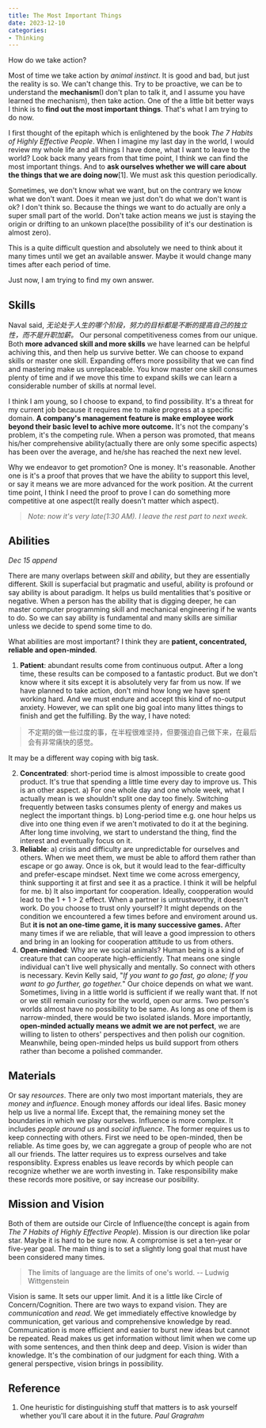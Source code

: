```yaml
---
title: The Most Important Things
date: 2023-12-10
categories: 
- Thinking
---
```


How do we take action?

Most of time we take action by *animal instinct*. It is good and bad, but just the reality is so. We can't change this. Try to be proactive, we can be to understand the **mechanism**(I don't plan to talk it, and I assume you have learned the mechanism), then take action. One of the a little bit better ways I think is to **find out the most important things**. That's what I am trying to do now.

I first thought of the epitaph which is enlightened by the book *The 7 Habits of Highly Effective People*. When I imagine my last day in the world, I would review my whole life and all things I have done, what I want to leave to the world? Look back many years from that time point, I think we can find the most important things. And to **ask ourselves whether we will care about the things that we are doing now**[1]. We must ask this question periodically. 

Sometimes, we don't know what we want, but on the contrary we know what we don't want. Does it mean we just don't do what we don't want is ok? I don't think so. Because the things we want to do actually are only a super small part of the world. Don't take action means we just is staying the origin or drifting to an unkown place(the possibility of it's our destination is almost zero).

This is a quite difficult question and absolutely we need to think about it many times until we get an available answer. Maybe it would change many times after each period of time.

Just now, I am trying to find my own answer.

## Skills

Naval said, *无论处于人生的哪个阶段，努力的目标都是不断的提高自己的独立性，而不是升职加薪。* Our personal competitiveness comes from our unique. Both **more advanced skill and more skills** we have learned can be helpful achiving this, and then help us survive better. We can choose to expand skills or master one skill. Expanding offers more possibility that we can find and mastering make us unreplaceable. You know master one skill consumes plenty of time and if we move this time to expand skills we can learn a considerable number of skills at normal level.

I think I am young, so I choose to expand, to find possibility. It's a threat for my current job because it requires me to make progress at a specific domain. **A company's management feature is make employee work beyond their basic level to achive more outcome.** It's not the company's problem, it's the competing rule. When a person was promoted, that means his/her comprehensive ability(actually there are only some specific aspects) has been over the average, and he/she has reached the next new level.

Why we endeavor to get promotion? One is money. It's reasonable. Another one is it's a proof that proves that we have the ability to support this level, or say it means we are more advanced for the work position. At the current time point, I think I need the proof to prove I can do something more competitive at one aspect(It really doesn't matter which aspect).

> *Note: now it's very late(1:30 AM). I leave the rest part to next week.*

## Abilities
*Dec 15 append*

There are many overlaps between *skill* and *ability*, but they are essentially different. Skill is superfacial but pragmatic and useful, ability is profound or say ability is about paradigm. It helps us build mentalities that's positive or negative. When a person has the ability that is digging deeper, he can master computer programming skill and mechanical engineering if he wants to do. So we can say ability is fundamental and many skills are similiar unless we decide to spend some time to do.

What abilities are most important? I think they are **patient, concentrated, reliable and open-minded**.
1. **Patient**: abundant results come from continuous output. After a long time, these results can be composed to a fantastic product. But we don't know where it sits except it is absolutely very far from us now. If we have planned to take action, don't mind how long we have spent working hard. And we must endure and accept this kind of no-output anxiety. However, we can split one big goal into many littes things to finish and get the fulfilling. By the way, I have noted: 

> 不定期的做一些过度的事，在半程很难坚持，但要强迫自己做下来，在最后会有非常痛快的感觉。

It may be a different way coping with big task.

2. **Concentrated**: short-period time is almost impossible to create good product. It's true that spending a little time every day to improve us. This is an other aspect. a) For one whole day and one whole week, what I actually mean is we shouldn't split one day too finely. Switching frequently between tasks consumes plenty of energy and makes us neglect the important things. b) Long-period time e.g. one hour helps us dive into one thing even if we aren't motivated to do it at the begining. After long time involving, we start to understand the thing, find the interest and eventually focus on it.
3. **Reliable**: a) crisis and difficulty are unpredictable for ourselves and others. When we meet them, we must be able to afford them rather than escape or go away. Once is ok, but it would lead to the fear-difficulty and prefer-escape mindset. Next time we come across emergency, think supporting it at first and see it as a practice. I think it will be helpful for me. b) It also important for cooperation. Ideally, coopperation would lead to the 1 + 1 > 2 effect. When a partner is untrustworthy, it doesn't work. Do you choose to trust only yourself? It might depends on the condition we encountered a few times before and enviroment around us. But **it is not an one-time game, it is many successive games.** After many times if we are reliable, that will leave a good impression to others and bring in an looking for cooperation attitude to us from others.
4. **Open-minded**: Why are we social animals? Human being is a kind of creature that can cooperate high-efficiently. That means one single individual can't live well physically and mentally. So connect with others is necessary. Kevin Kelly said, "*If you want to go fast, go alone; If you want to go further, go together.*" Our choice depends on what we want. Sometimes, living in a little world is sufficient if we really want that. If not or we still remain curiosity for the world, open our arms. Two person's worlds almost have no possibility to be same. As long as one of them is narrow-minded, there would be two isolated islands. More importantly, **open-minded actually means we admit we are not perfect**, we are willing to listen to others' perspectives and then polish our cognition. Meanwhile, being open-minded helps us build support from others rather than become a polished commander.

## Materials

Or say *resources*. There are only two most important materials, they are *money* and *influence*. Enough money affords our ideal lifes. Basic money help us live a normal life. Except that, the remaining money set the boundaries in which we play ourselves. Influence is more complex. It includes *people around us* and *social influence*. The former requires us to keep connecting with others. First we need to be open-minded, then be reliable. As time goes by, we can aggregate a group of people who are not all our friends. The latter requires us to express ourselves and take responsiblity. Express enables us leave records by which people can recognize whether we are worth investing in. Take responsibility make these records more positive, or say increase our posibility.

## Mission and Vision

Both of them are outside our Circle of Influence(the concept is again from *The 7 Habits of Highly Effective People*). Mission is our direction like polar star. Maybe it is hard to be sure now. A compromise is set a ten-year or five-year goal. The main thing is to set a slightly long goal that must have been considered many times.

> The limits of language are the limits of one's world. 
> -- Ludwig Wittgenstein

Vision is same. It sets our upper limit. And it is a little like Circle of Concern/Cognition. There are two ways to expand vision. They are *communication* and *read*. We get immediately effective knowledge by communication, get various and comprehensive knowledge by read. Communication is more efficient and easier to burst new ideas but cannot be repeated. Read makes us get information without limit when we come up with some sentences, and then think deep and deep. Vision is wider than knowledge. It's the combination of our judgment for each thing. With a general perspective, vision brings in possibility.

## Reference

1. One heuristic for distinguishing stuff that matters is to ask yourself whether you'll care about it in the future. *Paul Gragrahm*